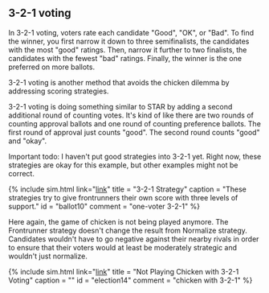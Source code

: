 

## 3-2-1 voting

In 3-2-1 voting, voters rate each candidate "Good", "OK", or "Bad". To find the winner, you first narrow it down to three semifinalists, the candidates with the most "good" ratings. Then, narrow it further to two finalists, the candidates with the fewest "bad" ratings. Finally, the winner is the one preferred on more ballots.

3-2-1 voting is another method that avoids the chicken dilemma by addressing scoring strategies.

3-2-1 voting is doing something similar to STAR by adding a second additional round of counting votes.  It's kind of like there are two rounds of counting approval ballots and one round of counting preference ballots. The first round of approval just counts "good".  The second round counts "good" and "okay".

Important todo: I haven't put good strategies into 3-2-1 yet.  Right now, these strategies are okay for this example, but other examples might not be correct.

{% include sim.html
link="[link](http://127.0.0.1:4000/ballot/sandbox/?v=2.5&m=H4sIAAAAAAAAA3VSy2oDMQz8F59NsWTZ1u65n5Dbsoe22ZJASEIelFLab6_kIS2lhD2M9djxjKyPkMI4TXWIpGWOE5VqJ7YTF_45SWSheY6BvJmSRsrJ4xzGFIOEMXxRDjGUMFIM1bqs2AxS_PdZRe9WhrsVSv0ucgnVRGbPMXKQQQIogNq1kKkgMbQ7HYZe5NQjpt7DDAANCyKjyQYVyYZIERkLm3ufHZs-8lGAKzNK4MrgysY1Ueyft1b0gDPDM0WO7kmc1LvEnbpz4dvBSKfeI_1P-UsrcCwNjwKpMvRkwfQKASCyZABEFjxegeHSUNN-U4HhmgCwWjH9Cqu1dBsur4KiQkHFyBsUNPzboKBlRHi5hpdrt_1pKOrvfKJ4HpY0AagzKcQoxCgIFYQKPQo-hSx1WQ_FVg7Cnp92u8Nl9X5cbJtXm9Oy2D6fN4e3x-X8ctoeL9vD3vf8ul8vr9v9sg6f3_tmOp49AwAA)"
title = "3-2-1 Strategy"
caption = "These strategies try to give frontrunners their own score with three levels of support."
id = "ballot10"
comment = "one-voter 3-2-1"
%}

Here again, the game of chicken is not being played anymore. The Frontrunner strategy doesn't change the result from Normalize strategy. Candidates wouldn't have to go negative against their nearby rivals in order to ensure that their voters would at least be moderately strategic and wouldn't just normalize.

{% include sim.html
link="[link](http://127.0.0.1:4000/ballot/sandbox/?v=2.5&m=H4sIAAAAAAAAA3WSQWoDMQxF7-K1KJZkyXbOkV2SRQsJXQRSSjelNGevrE9gSimz-CNL_n6S_VVq2R0OLEzc5okOzIO41_U3G7HN04kKZw07RV3WxN9oWWNRY6tGy65SaWVX7qyFimXssTOSPSSMRWgK1e0XyRHJSn--yMx_M1zTnhcZM7mTz7UsWNaFcSy3y-VYgoUDi0PAxA4JKG6hcb6GxGFCRcI4FoVzhwgEzQlsxHKDwEY6ooEILlqTnEnWZOCl8FLNeoWX2mogCnkVOjbDUefGo9XHKFbA20A2Dk23QUuftj2ieR7bOm4L0G3momGmxhBJGFMIcM0gaN06cuP3tA0z8ApB946bcUzSLTvQIHJ4OVB8pnSgdOztQOmKqCGHy-yPF9aRHI-hkVJb6-htVAgMB2AGYAbmNCxPGeAZ8BvAGgvryeJFAuzl-Xq9few_387R-v71_Xwu3z-WC-vnSwMAAA)"
title = "Not Playing Chicken with 3-2-1 Voting"
caption = ""
id = "election14"
comment = "chicken with 3-2-1"
%}